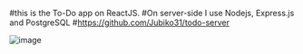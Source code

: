 #this is the To-Do app on ReactJS.
#On server-side I use Nodejs, Express.js and PostgreSQL
#https://github.com/Jubiko31/todo-server

![image](https://user-images.githubusercontent.com/53910160/185761170-588c231b-ff21-40ef-b35e-c88f8261b36d.png)
